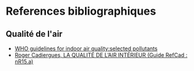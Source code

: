 # References bibliographiques

## Qualité de l'air

* [WHO guidelines for indoor air quality:selected pollutants](http://www.euro.who.int/__data/assets/pdf_file/0009/128169/e94535.pdf)
* [Roger Cadiergues, LA QUALITÉ DE L’AIR INTÉRIEUR (Guide RefCad : nR15.a)](https://media.xpair.com/auxidev/nR15a.pdf)



